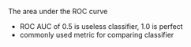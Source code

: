 The area under the ROC curve
- ROC AUC of 0.5 is useless classifier, 1.0 is perfect
- commonly used metric for comparing classifier